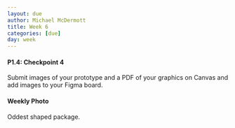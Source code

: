 ```yaml
---
layout: due
author: Michael McDermott
title: Week 6
categories: [due]
day: week
---
```

#### P1.4: Checkpoint 4
Submit images of your prototype and a PDF of your graphics on Canvas and add images to your Figma board. 

#### Weekly Photo
Oddest shaped package.

